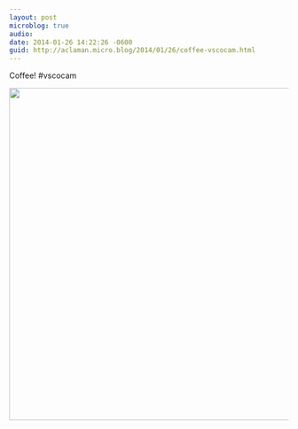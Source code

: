 ```yaml
---
layout: post
microblog: true
audio: 
date: 2014-01-26 14:22:26 -0600
guid: http://aclaman.micro.blog/2014/01/26/coffee-vscocam.html
---
```

Coffee! #vscocam

<img src="http://micro.alexclaman.com/uploads/2018/def14bf38e.jpg" width="600" height="600" />
